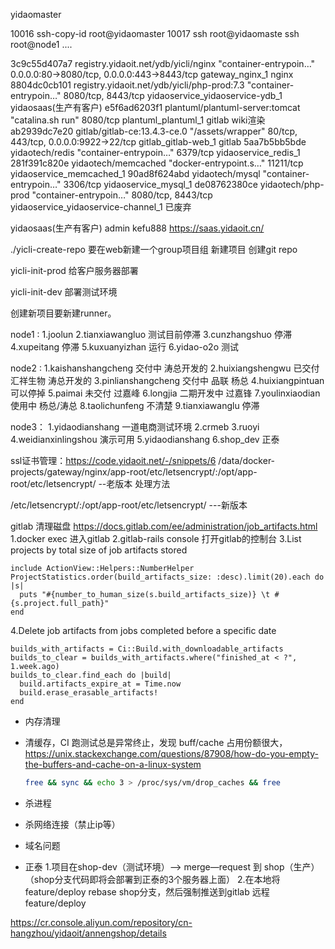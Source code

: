 yidaomaster

10016  ssh-copy-id root@yidaomaster
10017  ssh root@yidaomaste
ssh root@node1 ....

3c9c55d407a7        registry.yidaoit.net/ydb/yicli/nginx          "container-entrypoin…"             0.0.0.0:80->8080/tcp, 0.0.0.0:443->8443/tcp   gateway_nginx_1                      nginx 
8804dc0cb101        registry.yidaoit.net/ydb/yicli/php-prod:7.3   "container-entrypoin…"             8080/tcp, 8443/tcp                            yidaoservice_yidaoservice-ydb_1      yidaosaas(生产有客户)
e5f6ad6203f1        plantuml/plantuml-server:tomcat               "catalina.sh run"                  8080/tcp                                      plantuml_plantuml_1					gitlab wiki渲染
ab2939dc7e20        gitlab/gitlab-ce:13.4.3-ce.0                  "/assets/wrapper"                  80/tcp, 443/tcp, 0.0.0.0:9922->22/tcp         gitlab_gitlab-web_1					gitlab
5aa7b5bb5bde        yidaotech/redis                               "container-entrypoin…"             6379/tcp                                      yidaoservice_redis_1					
281f391c820e        yidaotech/memcached                           "docker-entrypoint.s…"             11211/tcp                                     yidaoservice_memcached_1
90ad8f624abd        yidaotech/mysql                               "container-entrypoin…"             3306/tcp                                      yidaoservice_mysql_1
de08762380ce        yidaotech/php-prod                            "container-entrypoin…"             8080/tcp, 8443/tcp                            yidaoservice_yidaoservice-channel_1  已废弃

yidaosaas(生产有客户)  admin kefu888   https://saas.yidaoit.cn/

./yicli-create-repo 要在web新建一个group项目组 新建项目 创建git repo

yicli-init-prod 给客户服务器部署

yicli-init-dev 部署测试环境

创建新项目要新建runner。

node1 : 
1.joolun
2.tianxiawangluo 测试目前停滞
3.cunzhangshuo 停滞
4.xupeitang 停滞
5.kuxuanyizhan 运行
6.yidao-o2o 测试

node2 :
1.kaishanshangcheng 交付中 涛总开发的
2.huixiangshengwu 已交付 汇祥生物 涛总开发的 
3.pinlianshangcheng 交付中 品联 杨总
4.huixiangpintuan 可以停掉
5.paimai 未交付 过嘉峰
6.longjia 二期开发中 过嘉锋
7.youlinxiaodian 使用中 杨总/涛总
8.taolichunfeng 不清楚 
9.tianxiawanglu 停滞

node3：
1.yidaodianshang 一道电商测试环境
2.crmeb 
3.ruoyi
4.weidianxinlingshou 演示可用
5.yidaodianshang 
6.shop_dev 正泰

ssl证书管理：https://code.yidaoit.net/-/snippets/6
/data/docker-projects/gateway/nginx/app-root/etc/letsencrypt/:/opt/app-root/etc/letsencrypt/   --老版本
处理方法

/etc/letsencrypt/:/opt/app-root/etc/letsencrypt/       ---新版本




gitlab 清理磁盘
https://docs.gitlab.com/ee/administration/job_artifacts.html
1.docker exec 进入gitlab
2.gitlab-rails console 打开gitlab的控制台
3.List projects by total size of job artifacts stored    
```
include ActionView::Helpers::NumberHelper
ProjectStatistics.order(build_artifacts_size: :desc).limit(20).each do |s|
  puts "#{number_to_human_size(s.build_artifacts_size)} \t #{s.project.full_path}"
end
```
4.Delete job artifacts from jobs completed before a specific date

```
builds_with_artifacts = Ci::Build.with_downloadable_artifacts
builds_to_clear = builds_with_artifacts.where("finished_at < ?", 1.week.ago)
builds_to_clear.find_each do |build|
  build.artifacts_expire_at = Time.now
  build.erase_erasable_artifacts!
end

```


+ 内存清理
- 清缓存，CI 跑测试总是异常终止，发现 buff/cache 占用份额很大，https://unix.stackexchange.com/questions/87908/how-do-you-empty-the-buffers-and-cache-on-a-linux-system
    ```sh
    free && sync && echo 3 > /proc/sys/vm/drop_caches && free
    ```
+ 杀进程
+ 杀网络连接（禁止ip等）


+ 域名问题

+ 正泰 
1.项目在shop-dev（测试环境）--> merge—request 到 shop（生产）（shop分支代码即将会部署到正泰的3个服务器上面）
2.在本地将feature/deploy rebase shop分支，然后强制推送到gitlab 远程 feature/deploy 


https://cr.console.aliyun.com/repository/cn-hangzhou/yidaoit/annengshop/details   














